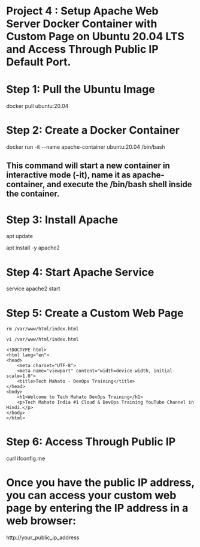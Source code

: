 # Project 4 : Setup Apache Web Server Docker Container with Custom Page on Ubuntu 20.04 LTS and Access Through Public IP Default Port.
# Step 1: Pull the Ubuntu Image
docker pull ubuntu:20.04

# Step 2: Create a Docker Container
docker run -it --name apache-container ubuntu:20.04 /bin/bash 
## This command will start a new container in interactive mode (-it), name it as apache-container, and execute the /bin/bash shell inside the container.

# Step 3: Install Apache
apt update

apt install -y apache2

# Step 4: Start Apache Service
service apache2 start

# Step 5: Create a Custom Web Page
    rm /var/www/html/index.html

    vi /var/www/html/index.html

    <!DOCTYPE html>
    <html lang="en">
    <head>
        <meta charset="UTF-8">
        <meta name="viewport" content="width=device-width, initial-scale=1.0">
        <title>Tech Mahato - DevOps Training</title>
    </head>
    <body>
        <h1>Welcome to Tech Mahato DevOps Training</h1>
        <p>Tech Mahato India #1 Cloud & DevOps Training YouTube Channel in Hindi.</p>
    </body>
    </html>

# Step 6: Access Through Public IP
curl ifconfig.me

# Once you have the public IP address, you can access your custom web page by entering the IP address in a web browser:
http://your_public_ip_address
